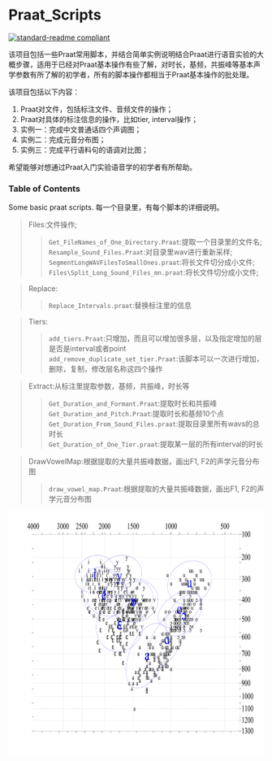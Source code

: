 # Praat_Scripts 

[![standard-readme compliant](https://img.shields.io/badge/readme%20style-standard-brightgreen.svg?style=flat-square)](https://github.com/RichardLitt/standard-readme)

该项目包括一些Praat常用脚本，并结合简单实例说明结合Praat进行语音实验的大概步骤，适用于已经对Praat基本操作有些了解，对时长，基频，共振峰等基本声学参数有所了解的初学者，所有的脚本操作都相当于Praat基本操作的批处理。  

该项目包括以下内容：

1. Praat对文件，包括标注文件、音频文件的操作；
2. Praat对具体的标注信息的操作，比如tier, interval操作；
3. 实例一：完成中文普通话四个声调图；
4. 实例二：完成元音分布图；
5. 实例三：完成平行语料句的语调对比图；

希望能够对想通过Praat入门实验语音学的初学者有所帮助。  

### Table of Contents

Some basic praat scripts. 每一个目录里，有每个脚本的详细说明。 

>Files:文件操作;  
>>`Get_FileNames_of_One_Directory.Praat`:提取一个目录里的文件名;  
>>`Resample_Sound_Files.Praat`:对目录里wav进行重新采样;  
>>`SegmentLongWAVFilesToSmallOnes.praat`:将长文件切分成小文件;  
>>`Files\Split_Long_Sound_Files_mn.praat`:将长文件切分成小文件;  

>Replace:  
>>`Replace_Intervals.praat`:替换标注里的信息  

>Tiers:  
>>`add_tiers.Praat`:只增加，而且可以增加很多层，以及指定增加的层是否是interval或者point  
>>`add_remove_duplicate_set_tier.Praat`:该脚本可以一次进行增加，删除，复制，修改层名称这四个操作  

>Extract:从标注里提取参数，基频，共振峰，时长等  
>>`Get_Duration_and_Formant.Praat`:提取时长和共振峰  
>>`Get_Duration_and_Pitch.Praat`:提取时长和基频10个点  
>>`Get_Duration_From_Sound_Files.praat`:提取目录里所有wavs的总时长  
>>`Get_Duration_of_One_Tier.praat`:提取某一层的所有interval的时长  

>DrawVowelMap:根据提取的大量共振峰数据，画出F1, F2的声学元音分布图  
>>`draw_vowel_map.Praat`:根据提取的大量共振峰数据，画出F1, F2的声学元音分布图  
<div align=center><img width="720" height="480" src="images/vowel.png"/></div>